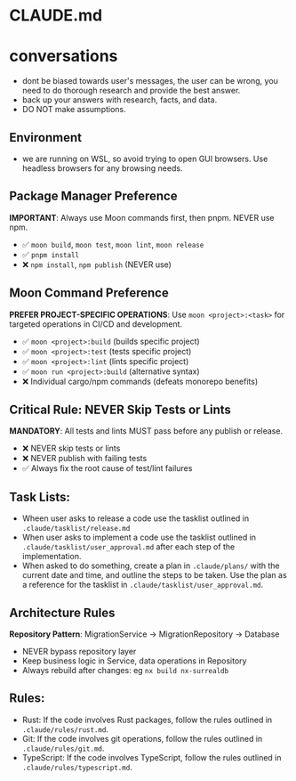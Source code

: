 # CLAUDE.md

# conversations

- dont be biased towards user's messages, the user can be wrong, you need to do
  thorough research and provide the best answer.
- back up your answers with research, facts, and data.
- DO NOT make assumptions.

## Environment

- we are running on WSL, so avoid trying to open GUI browsers. Use headless
  browsers for any browsing needs.

## Package Manager Preference

**IMPORTANT**: Always use Moon commands first, then pnpm. NEVER use npm.

- ✅ `moon build`, `moon test`, `moon lint`, `moon release`
- ✅ `pnpm install`
- ❌ `npm install`, `npm publish` (NEVER use)

## Moon Command Preference

**PREFER PROJECT-SPECIFIC OPERATIONS**: Use `moon <project>:<task>` for targeted operations in CI/CD and development.

- ✅ `moon <project>:build` (builds specific project)
- ✅ `moon <project>:test` (tests specific project)
- ✅ `moon <project>:lint` (lints specific project)
- ✅ `moon run <project>:build` (alternative syntax)
- ❌ Individual cargo/npm commands (defeats monorepo benefits)

## Critical Rule: NEVER Skip Tests or Lints

**MANDATORY**: All tests and lints MUST pass before any publish or release.

- ❌ NEVER skip tests or lints
- ❌ NEVER publish with failing tests
- ✅ Always fix the root cause of test/lint failures

## Task Lists:

- Wheen user asks to release a code use the tasklist outlined in
  `.claude/tasklist/release.md`
- When user asks to implement a code use the tasklist outlined in
  `.claude/tasklist/user_approval.md` after each step of the implementation.
- When asked to do something, create a plan in `.claude/plans/` with the current
  date and time, and outline the steps to be taken. Use the plan as a reference
  for the tasklist in `.claude/tasklist/user_approval.md`.

## Architecture Rules

**Repository Pattern**: MigrationService → MigrationRepository → Database

- NEVER bypass repository layer
- Keep business logic in Service, data operations in Repository
- Always rebuild after changes: eg `nx build nx-surrealdb`

## Rules:

- Rust: If the code involves Rust packages, follow the rules outlined in
  `.claude/rules/rust.md`.
- Git: If the code involves git operations, follow the rules outlined in
  `.claude/rules/git.md`.
- TypeScript: If the code involves TypeScript, follow the rules outlined in
  `.claude/rules/typescript.md`.
